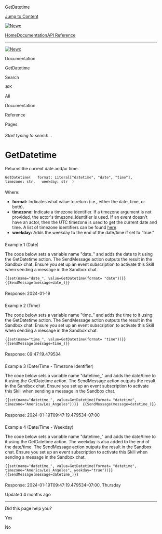 GetDatetime

[Jump to Content](#content)

[![Newo](https://files.readme.io/895bdeef8322f081f6d0f4507a17e414930dfddfddf1de452f458dc00698ca84-small-svgviewer-png-output_9.png)](/)

[Home](/)[Documentation](index.md)[API Reference](/reference)

* * *

[![Newo](https://files.readme.io/895bdeef8322f081f6d0f4507a17e414930dfddfddf1de452f458dc00698ca84-small-svgviewer-png-output_9.png)](/)

Documentation

GetDatetime

Search

⌘K

All

Documentation

Reference

Pages

###### Start typing to search…

# GetDatetime

Returns the current date and/or time.

`GetDatetime(   format: Literal["datetime", "date", "time"],   timezone: str,   weekday: str  )`

#### 

Where:

[](#where)

*   **format:** Indicates what value to return (i.e., either the date, time, or both).
*   **timezone:** Indicate a timezone identifier. If a timezone argument is not provided, the actor's timezone\_identifier is used. If an event doesn't have an actor, then the UTC timezone is used to get the current date and time. A list of timezone identifiers can be found [here](https://en.wikipedia.org/wiki/List_of_tz_database_time_zones).
*   **weekday:** Adds the weekday to the end of the date/time if set to "true."

### 

Example 1 (Date)

[](#example-1-date)

The code below sets a variable name "date\_" and adds the date to it using the GetDatetime action. The SendMessage action outputs the result in the Sandbox chat. Ensure you set up an event subscription to activate this Skill when sending a message in the Sandbox chat.

`{{set(name="date_", value=GetDatetime(format= "date"))}}  {{SendMessage(message=date_)}}`

#### 

Response: 2024-01-19

[](#response-2024-01-19)

### 

Example 2 (Time)

[](#example-2-time)

The code below sets a variable name "time\_" and adds the time to it using the GetDatetime action. The SendMessage action outputs the result in the Sandbox chat. Ensure you set up an event subscription to activate this Skill when sending a message in the Sandbox chat.

`{{set(name="time_", value=GetDatetime(format= "time"))}}  {{SendMessage(message=time_)}}`

#### 

Response: 09:47:19.479534

[](#response-094719479534)

### 

Example 3 (Date/Time - Timezone Identifier)

[](#example-3-datetime---timezone-identifier)

The code below sets a variable name "datetime\_" and adds the date/time to it using the GetDatetime action. The SendMessage action outputs the result in the Sandbox chat. Ensure you set up an event subscription to activate this Skill when sending a message in the Sandbox chat.

`{{set(name="datetime_", value=GetDatetime(format= "datetime", timezone="America/Los_Angeles"))}}  {{SendMessage(message=datetime_)}}`

#### 

Response: 2024-01-19T09:47:19.479534-07:00

[](#response-2024-01-19t094719479534-0700)

### 

Example 4 (Date/Time - Weekday)

[](#example-4-datetime---weekday)

The code below sets a variable name "datetime\_" and adds the date/time to it using the GetDatetime action. The weekday is also added to the end of the date/time. The SendMessage action outputs the result in the Sandbox chat. Ensure you set up an event subscription to activate this Skill when sending a message in the Sandbox chat.

`{{set(name="datetime_", value=GetDatetime(format= "datetime", timezone="America/Los_Angeles", weekday="true"))}}  {{SendMessage(message=datetime_)}}`

#### 

Response: 2024-01-19T09:47:19.479534-07:00, Thursday

[](#response-2024-01-19t094719479534-0700-thursday)

Updated 4 months ago

* * *

Did this page help you?

Yes

No
